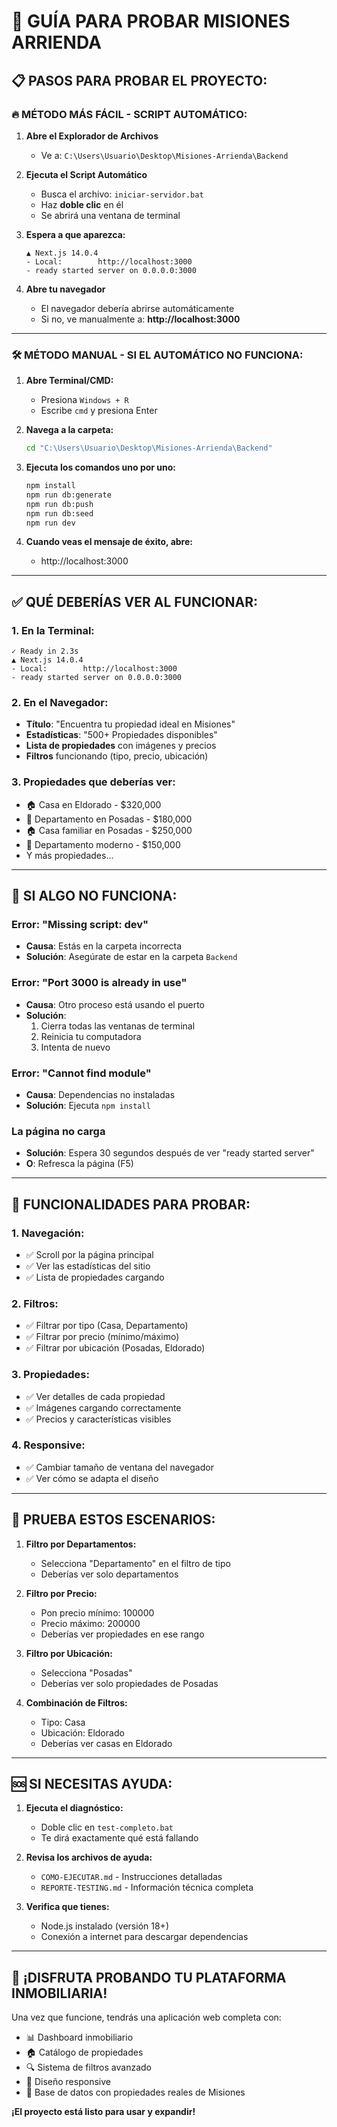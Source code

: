 # 🚀 GUÍA PARA PROBAR MISIONES ARRIENDA

## 📋 PASOS PARA PROBAR EL PROYECTO:

### 🔥 **MÉTODO MÁS FÁCIL - SCRIPT AUTOMÁTICO:**

1. **Abre el Explorador de Archivos**
   - Ve a: `C:\Users\Usuario\Desktop\Misiones-Arrienda\Backend`

2. **Ejecuta el Script Automático**
   - Busca el archivo: `iniciar-servidor.bat`
   - Haz **doble clic** en él
   - Se abrirá una ventana de terminal

3. **Espera a que aparezca:**
   ```
   ▲ Next.js 14.0.4
   - Local:        http://localhost:3000
   - ready started server on 0.0.0.0:3000
   ```

4. **Abre tu navegador**
   - El navegador debería abrirse automáticamente
   - Si no, ve manualmente a: **http://localhost:3000**

---

### 🛠️ **MÉTODO MANUAL - SI EL AUTOMÁTICO NO FUNCIONA:**

1. **Abre Terminal/CMD:**
   - Presiona `Windows + R`
   - Escribe `cmd` y presiona Enter

2. **Navega a la carpeta:**
   ```bash
   cd "C:\Users\Usuario\Desktop\Misiones-Arrienda\Backend"
   ```

3. **Ejecuta los comandos uno por uno:**
   ```bash
   npm install
   npm run db:generate
   npm run db:push
   npm run db:seed
   npm run dev
   ```

4. **Cuando veas el mensaje de éxito, abre:**
   - http://localhost:3000

---

## ✅ **QUÉ DEBERÍAS VER AL FUNCIONAR:**

### **1. En la Terminal:**
```
✓ Ready in 2.3s
▲ Next.js 14.0.4
- Local:        http://localhost:3000
- ready started server on 0.0.0.0:3000
```

### **2. En el Navegador:**
- **Título**: "Encuentra tu propiedad ideal en Misiones"
- **Estadísticas**: "500+ Propiedades disponibles"
- **Lista de propiedades** con imágenes y precios
- **Filtros** funcionando (tipo, precio, ubicación)

### **3. Propiedades que deberías ver:**
- 🏠 Casa en Eldorado - $320,000
- 🏢 Departamento en Posadas - $180,000
- 🏠 Casa familiar en Posadas - $250,000
- 🏢 Departamento moderno - $150,000
- Y más propiedades...

---

## 🔧 **SI ALGO NO FUNCIONA:**

### **Error: "Missing script: dev"**
- **Causa**: Estás en la carpeta incorrecta
- **Solución**: Asegúrate de estar en la carpeta `Backend`

### **Error: "Port 3000 is already in use"**
- **Causa**: Otro proceso está usando el puerto
- **Solución**: 
  1. Cierra todas las ventanas de terminal
  2. Reinicia tu computadora
  3. Intenta de nuevo

### **Error: "Cannot find module"**
- **Causa**: Dependencias no instaladas
- **Solución**: Ejecuta `npm install`

### **La página no carga**
- **Solución**: Espera 30 segundos después de ver "ready started server"
- **O**: Refresca la página (F5)

---

## 🎯 **FUNCIONALIDADES PARA PROBAR:**

### **1. Navegación:**
- ✅ Scroll por la página principal
- ✅ Ver las estadísticas del sitio
- ✅ Lista de propiedades cargando

### **2. Filtros:**
- ✅ Filtrar por tipo (Casa, Departamento)
- ✅ Filtrar por precio (mínimo/máximo)
- ✅ Filtrar por ubicación (Posadas, Eldorado)

### **3. Propiedades:**
- ✅ Ver detalles de cada propiedad
- ✅ Imágenes cargando correctamente
- ✅ Precios y características visibles

### **4. Responsive:**
- ✅ Cambiar tamaño de ventana del navegador
- ✅ Ver cómo se adapta el diseño

---

## 📱 **PRUEBA ESTOS ESCENARIOS:**

1. **Filtro por Departamentos:**
   - Selecciona "Departamento" en el filtro de tipo
   - Deberías ver solo departamentos

2. **Filtro por Precio:**
   - Pon precio mínimo: 100000
   - Precio máximo: 200000
   - Deberías ver propiedades en ese rango

3. **Filtro por Ubicación:**
   - Selecciona "Posadas"
   - Deberías ver solo propiedades de Posadas

4. **Combinación de Filtros:**
   - Tipo: Casa
   - Ubicación: Eldorado
   - Deberías ver casas en Eldorado

---

## 🆘 **SI NECESITAS AYUDA:**

1. **Ejecuta el diagnóstico:**
   - Doble clic en `test-completo.bat`
   - Te dirá exactamente qué está fallando

2. **Revisa los archivos de ayuda:**
   - `COMO-EJECUTAR.md` - Instrucciones detalladas
   - `REPORTE-TESTING.md` - Información técnica completa

3. **Verifica que tienes:**
   - Node.js instalado (versión 18+)
   - Conexión a internet para descargar dependencias

---

## 🎉 **¡DISFRUTA PROBANDO TU PLATAFORMA INMOBILIARIA!**

Una vez que funcione, tendrás una aplicación web completa con:
- 📊 Dashboard inmobiliario
- 🏠 Catálogo de propiedades
- 🔍 Sistema de filtros avanzado
- 📱 Diseño responsive
- 💾 Base de datos con propiedades reales de Misiones

**¡El proyecto está listo para usar y expandir!**
